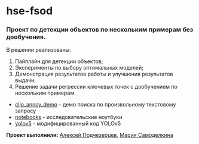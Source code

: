 # hse-fsod

### Проект по детекции объектов по нескольким примерам без дообучения.

В решении реализованы:

1. Пайплайн для детекции объектов;
2. Эксперименты по выбору оптимальных моделей;
3. Демонстрация результатов работы и улучшения результатов выдачи;
4. Решение задачи регрессии ключевых точек с дообучением по нескольким примерам.


- [clip_annoy_demo](clip_annoy_demo) - демо поиска по произвольному текстовому запросу
- [notebooks](notebooks) - исследовательские ноутбуки
- [yolov5](yolov5) - модифицированный код YOLOv5


**Проект выполнили:** [Алексей Подчезерцев](https://github.com/AsciiShell),
  [Мария Самоделкина](https://github.com/goo-goo-goo-joob)
  